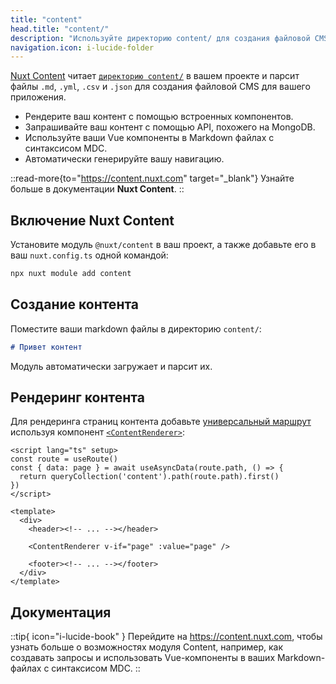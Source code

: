 ```yaml
---
title: "content"
head.title: "content/"
description: "Используйте директорию content/ для создания файловой CMS для вашего приложения."
navigation.icon: i-lucide-folder
---
```


[Nuxt Content](https://content.nuxt.com) читает [`директорию content/`](/docs/guide/directory-structure/content) в вашем проекте и парсит файлы `.md`, `.yml`, `.csv` и `.json` для создания файловой CMS для вашего приложения.

- Рендерите ваш контент с помощью встроенных компонентов.
- Запрашивайте ваш контент с помощью API, похожего на MongoDB.
- Используйте ваши Vue компоненты в Markdown файлах с синтаксисом MDC.
- Автоматически генерируйте вашу навигацию.

::read-more{to="https://content.nuxt.com" target="_blank"}
Узнайте больше в документации **Nuxt Content**.
::

## Включение Nuxt Content

Установите модуль `@nuxt/content` в ваш проект, а также добавьте его в ваш `nuxt.config.ts` одной командой:

```bash [Terminal]
npx nuxt module add content
```

## Создание контента

Поместите ваши markdown файлы в директорию `content/`:

```md [content/index.md]
# Привет контент
```

Модуль автоматически загружает и парсит их.

## Рендеринг контента

Для рендеринга страниц контента добавьте [универсальный маршрут](/docs/guide/directory-structure/pages/#catch-all-route) используя компонент [`<ContentRenderer>`](https://content.nuxt.com/docs/components/content-renderer):

```vue [pages/[...slug\\].vue]
<script lang="ts" setup>
const route = useRoute()
const { data: page } = await useAsyncData(route.path, () => {
  return queryCollection('content').path(route.path).first()
})
</script>

<template>
  <div>
    <header><!-- ... --></header>

    <ContentRenderer v-if="page" :value="page" />

    <footer><!-- ... --></footer>
  </div>
</template>
```

## Документация

::tip{ icon="i-lucide-book" }
Перейдите на <https://content.nuxt.com>, чтобы узнать больше о возможностях модуля Content, например, как создавать запросы и использовать Vue-компоненты в ваших Markdown-файлах с синтаксисом MDC.
::